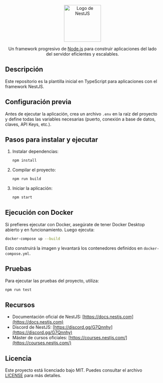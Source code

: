 <p align="center">
  <a href="https://nestjs.com/" target="blank"><img src="https://nestjs.com/img/logo-small.svg" width="120" alt="Logo de NestJS" /></a>
</p>

[circleci-image]: https://img.shields.io/circleci/build/github/nestjs/nest/master
[circleci-url]: https://circleci.com/gh/nestjs/nest

<p align="center">Un framework progresivo de <a href="https://nodejs.org/" target="_blank">Node.js</a> para construir aplicaciones del lado del servidor eficientes y escalables.</p>

## Descripción

Este repositorio es la plantilla inicial en TypeScript para aplicaciones con el framework NestJS.

## Configuración previa

Antes de ejecutar la aplicación, crea un archivo `.env` en la raíz del proyecto y define todas las variables necesarias (puerto, conexión a base de datos, claves, API Keys, etc.).

## Pasos para instalar y ejecutar

1. Instalar dependencias:

   ```bash
   npm install
   ```
2. Compilar el proyecto:

   ```bash
   npm run build
   ```
3. Iniciar la aplicación:

   ```bash
   npm start
   ```

## Ejecución con Docker

Si prefieres ejecutar con Docker, asegúrate de tener Docker Desktop abierto y en funcionamiento. Luego ejecuta:

```bash
docker-compose up --build
```

Esto construirá la imagen y levantará los contenedores definidos en `docker-compose.yml`.

## Pruebas

Para ejecutar las pruebas del proyecto, utiliza:

```bash
npm run test
```

## Recursos

* Documentación oficial de NestJS: [https://docs.nestjs.com](https://docs.nestjs.com)
* Discord de NestJS: [https://discord.gg/G7Qnnhy](https://discord.gg/G7Qnnhy)
* Máster de cursos oficiales: [https://courses.nestjs.com/](https://courses.nestjs.com/)

## Licencia

Este proyecto está licenciado bajo MIT. Puedes consultar el archivo [LICENSE](https://github.com/nestjs/nest/blob/master/LICENSE) para más detalles.
